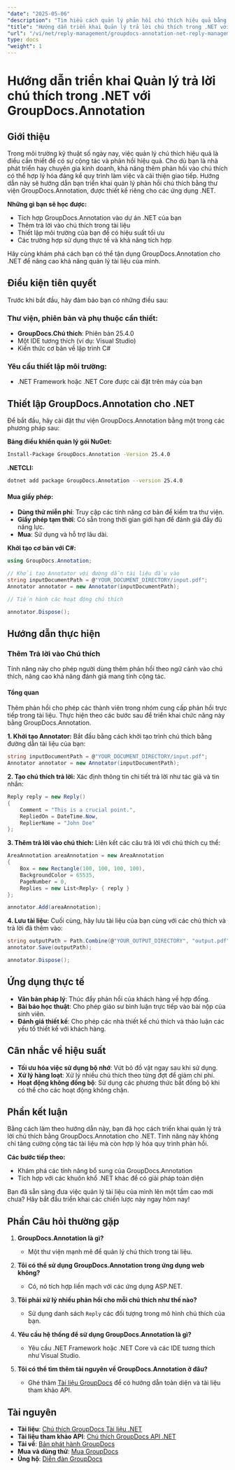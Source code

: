 ```yaml
---
"date": "2025-05-06"
"description": "Tìm hiểu cách quản lý phản hồi chú thích hiệu quả bằng GroupDocs.Annotation cho .NET. Hướng dẫn này bao gồm tích hợp, thêm phản hồi và các trường hợp sử dụng thực tế."
"title": "Hướng dẫn triển khai Quản lý trả lời chú thích trong .NET với GroupDocs.Annotation"
"url": "/vi/net/reply-management/groupdocs-annotation-net-reply-management-guide/"
type: docs
"weight": 1
---
```


# Hướng dẫn triển khai Quản lý trả lời chú thích trong .NET với GroupDocs.Annotation

## Giới thiệu

Trong môi trường kỹ thuật số ngày nay, việc quản lý chú thích hiệu quả là điều cần thiết để có sự cộng tác và phản hồi hiệu quả. Cho dù bạn là nhà phát triển hay chuyên gia kinh doanh, khả năng thêm phản hồi vào chú thích có thể hợp lý hóa đáng kể quy trình làm việc và cải thiện giao tiếp. Hướng dẫn này sẽ hướng dẫn bạn triển khai quản lý phản hồi chú thích bằng thư viện GroupDocs.Annotation, được thiết kế riêng cho các ứng dụng .NET.

**Những gì bạn sẽ học được:**
- Tích hợp GroupDocs.Annotation vào dự án .NET của bạn
- Thêm trả lời vào chú thích trong tài liệu
- Thiết lập môi trường của bạn để có hiệu suất tối ưu
- Các trường hợp sử dụng thực tế và khả năng tích hợp

Hãy cùng khám phá cách bạn có thể tận dụng GroupDocs.Annotation cho .NET để nâng cao khả năng quản lý tài liệu của mình.

## Điều kiện tiên quyết

Trước khi bắt đầu, hãy đảm bảo bạn có những điều sau:

### Thư viện, phiên bản và phụ thuộc cần thiết:
- **GroupDocs.Chú thích**: Phiên bản 25.4.0
- Một IDE tương thích (ví dụ: Visual Studio)
- Kiến thức cơ bản về lập trình C#

### Yêu cầu thiết lập môi trường:
- .NET Framework hoặc .NET Core được cài đặt trên máy của bạn

## Thiết lập GroupDocs.Annotation cho .NET

Để bắt đầu, hãy cài đặt thư viện GroupDocs.Annotation bằng một trong các phương pháp sau:

**Bảng điều khiển quản lý gói NuGet:**
```bash
Install-Package GroupDocs.Annotation -Version 25.4.0
```

**.NETCLI:**
```bash
dotnet add package GroupDocs.Annotation --version 25.4.0
```

#### Mua giấy phép:
- **Dùng thử miễn phí**: Truy cập các tính năng cơ bản để kiểm tra thư viện.
- **Giấy phép tạm thời**: Có sẵn trong thời gian giới hạn để đánh giá đầy đủ năng lực.
- **Mua**: Sử dụng và hỗ trợ lâu dài.

**Khởi tạo cơ bản với C#:**
```csharp
using GroupDocs.Annotation;

// Khởi tạo Annotator với đường dẫn tài liệu đầu vào
string inputDocumentPath = @"YOUR_DOCUMENT_DIRECTORY/input.pdf";
Annotator annotator = new Annotator(inputDocumentPath);

// Tiến hành các hoạt động chú thích

annotator.Dispose();
```

## Hướng dẫn thực hiện

### Thêm Trả lời vào Chú thích

Tính năng này cho phép người dùng thêm phản hồi theo ngữ cảnh vào chú thích, nâng cao khả năng đánh giá mang tính cộng tác.

#### Tổng quan
Thêm phản hồi cho phép các thành viên trong nhóm cung cấp phản hồi trực tiếp trong tài liệu. Thực hiện theo các bước sau để triển khai chức năng này bằng GroupDocs.Annotation.

**1. Khởi tạo Annotator:**
Bắt đầu bằng cách khởi tạo trình chú thích bằng đường dẫn tài liệu của bạn:
```csharp
string inputDocumentPath = @"YOUR_DOCUMENT_DIRECTORY/input.pdf";
Annotator annotator = new Annotator(inputDocumentPath);
```

**2. Tạo chú thích trả lời:**
Xác định thông tin chi tiết trả lời như tác giả và tin nhắn:
```csharp
Reply reply = new Reply()
{
    Comment = "This is a crucial point.",
    RepliedOn = DateTime.Now,
    ReplierName = "John Doe"
};
```

**3. Thêm trả lời vào chú thích:**
Liên kết các câu trả lời với chú thích cụ thể:
```csharp
AreaAnnotation areaAnnotation = new AreaAnnotation
{
    Box = new Rectangle(100, 100, 100, 100),
    BackgroundColor = 65535,
    PageNumber = 0,
    Replies = new List<Reply> { reply }
};

annotator.Add(areaAnnotation);
```

**4. Lưu tài liệu:**
Cuối cùng, hãy lưu tài liệu của bạn cùng với các chú thích và trả lời đã thêm vào:
```csharp
string outputPath = Path.Combine(@"YOUR_OUTPUT_DIRECTORY", "output.pdf");
annotator.Save(outputPath);

annotator.Dispose();
```

## Ứng dụng thực tế

- **Văn bản pháp lý**: Thúc đẩy phản hồi của khách hàng về hợp đồng.
- **Bài báo học thuật**: Cho phép giáo sư bình luận trực tiếp vào bài nộp của sinh viên.
- **Đánh giá thiết kế**: Cho phép các nhà thiết kế chú thích và thảo luận các yếu tố thiết kế với khách hàng.

## Cân nhắc về hiệu suất

- **Tối ưu hóa việc sử dụng bộ nhớ**: Vứt bỏ đồ vật ngay sau khi sử dụng.
- **Xử lý hàng loạt**: Xử lý nhiều chú thích theo từng đợt để giảm chi phí.
- **Hoạt động không đồng bộ**: Sử dụng các phương thức bất đồng bộ khi có thể cho các hoạt động không chặn.

## Phần kết luận

Bằng cách làm theo hướng dẫn này, bạn đã học cách triển khai quản lý trả lời chú thích bằng GroupDocs.Annotation cho .NET. Tính năng này không chỉ tăng cường cộng tác tài liệu mà còn hợp lý hóa quy trình phản hồi.

**Các bước tiếp theo:**
- Khám phá các tính năng bổ sung của GroupDocs.Annotation
- Tích hợp với các khuôn khổ .NET khác để có giải pháp toàn diện

Bạn đã sẵn sàng đưa việc quản lý tài liệu của mình lên một tầm cao mới chưa? Hãy bắt đầu triển khai các chiến lược này ngay hôm nay!

## Phần Câu hỏi thường gặp

1. **GroupDocs.Annotation là gì?**
   - Một thư viện mạnh mẽ để quản lý chú thích trong tài liệu.

2. **Tôi có thể sử dụng GroupDocs.Annotation trong ứng dụng web không?**
   - Có, nó tích hợp liền mạch với các ứng dụng ASP.NET.

3. **Tôi phải xử lý nhiều phản hồi cho mỗi chú thích như thế nào?**
   - Sử dụng danh sách `Reply` các đối tượng trong mô hình chú thích của bạn.

4. **Yêu cầu hệ thống để sử dụng GroupDocs.Annotation là gì?**
   - Yêu cầu .NET Framework hoặc .NET Core và các IDE tương thích như Visual Studio.

5. **Tôi có thể tìm thêm tài nguyên về GroupDocs.Annotation ở đâu?**
   - Ghé thăm [Tài liệu GroupDocs](https://docs.groupdocs.com/annotation/net/) để có hướng dẫn toàn diện và tài liệu tham khảo API.

## Tài nguyên

- **Tài liệu**: [Chú thích GroupDocs Tài liệu .NET](https://docs.groupdocs.com/annotation/net/)
- **Tài liệu tham khảo API**: [Chú thích GroupDocs API .NET](https://reference.groupdocs.com/annotation/net/)
- **Tải về**: [Bản phát hành GroupDocs](https://releases.groupdocs.com/annotation/net/)
- **Mua và dùng thử**: [Mua GroupDocs](https://purchase.groupdocs.com/buy)
- **Ủng hộ**: [Diễn đàn GroupDocs](https://forum.groupdocs.com/c/annotation/)